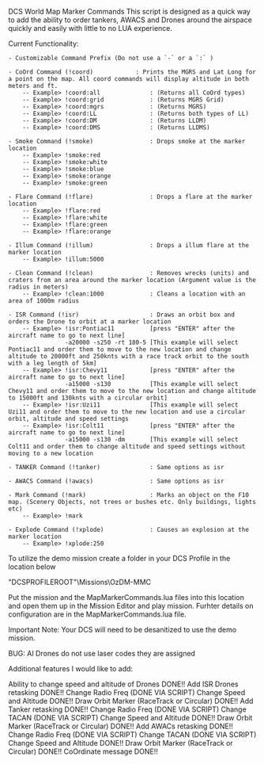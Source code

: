 DCS World Map Marker Commands This script is designed as a quick way to add the ability to order tankers, AWACS and Drones around the airspace quickly and easily with little to no LUA experience.

Current Functionality:

    - Customizable Command Prefix (Do not use a `-` or a `:` )

    - CoOrd Command (!coord)            : Prints the MGRS and Lat Long for a point on the map. All coord commands will display altitude in both meters and ft.
        -- Example> !coord:all              : (Returns all CoOrd types)
        -- Example> !coord:grid             : (Returns MGRS Grid)
        -- Example> !coord:mgrs             : (Returns MGRS)
        -- Example> !coord:LL               : (Returns both types of LL) 
        -- Example> !coord:DM               : (Returns LLDM)
        -- Example> !coord:DMS              : (Returns LLDMS)

    - Smoke Command (!smoke)                : Drops smoke at the marker location
        -- Example> !smoke:red              
        -- Example> !smoke:white
        -- Example> !smoke:blue
        -- Example> !smoke:orange
        -- Example> !smoke:green

    - Flare Command (!flare)                : Drops a flare at the marker location
        -- Example> !flare:red
        -- Example> !flare:white
        -- Example> !flare:green
        -- Example> !flare:orange
    
    - Illum Command (!illum)                : Drops a illum flare at the marker location
        -- Example> !illum:5000
    
    - Clean Command (!clean)                : Removes wrecks (units) and craters from an area around the marker location (Argument value is the radius in meters)
        -- Example> !clean:1000             : Cleans a location with an area of 1000m radius

    - ISR Command (!isr)                    : Draws an orbit box and orders the Drone to orbit at a marker location
        -- Example> !isr:Pontiac11          [press "ENTER" after the aircraft name to go to next line]
                    -a20000 -s250 -rt 180-5 [This example will select Pontiac11 and order them to move to the new location and change altitude to 20000ft and 250knts with a race track orbit to the south with a leg length of 5km]
        -- Example> !isr:Chevy11            [press "ENTER" after the aircraft name to go to next line]
                    -a15000 -s130           [This example will select Chevy11 and order them to move to the new location and change altitude to 15000ft and 130knts with a circular orbit]
        -- Example> !isr:Uzi11              [This example will select Uzi11 and order them to move to the new location and use a circular orbit, altitude and speed settings
        -- Example> !isr:Colt11             [press "ENTER" after the aircraft name to go to next line]
                    -a15000 -s130 -dm       [This example will select Colt11 and order them to change altitude and speed settings without moving to a new location

    - TANKER Command (!tanker)              : Same options as isr

    - AWACS Command (!awacs)                : Same options as isr

    - Mark Command (!mark)                  : Marks an object on the F10 map. (Scenery Objects, not trees or bushes etc. Only buildings, lights etc)
        -- Example> !mark                   
        
    - Explode Command (!xplode)             : Causes an explosion at the marker location
        -- Example> !xplode:250
To utilize the demo mission create a folder in your DCS Profile in the location below

"DCSPROFILEROOT"\Missions\OzDM-MMC

Put the mission and the MapMarkerCommands.lua files into this location and open them up in the Mission Editor and play mission. Furhter details on configuration are in the MapMarkerCommands.lua file.

Important Note: Your DCS will need to be desanitized to use the demo mission.

BUG: AI Drones do not use laser codes they are assigned

Additional features I would like to add:

Ability to change speed and altitude of Drones DONE!!
Add ISR Drones retasking DONE!!
Change Radio Freq (DONE VIA SCRIPT)
Change Speed and Altitude DONE!!
Draw Orbit Marker (RaceTrack or Circular) DONE!!
Add Tanker retasking DONE!!
Change Radio Freq (DONE VIA SCRIPT)
Change TACAN (DONE VIA SCRIPT)
Change Speed and Altitude DONE!!
Draw Orbit Marker (RaceTrack or Circular) DONE!!
Add AWACs retasking DONE!!
Change Radio Freq (DONE VIA SCRIPT)
Change TACAN (DONE VIA SCRIPT)
Change Speed and Altitude DONE!!
Draw Orbit Marker (RaceTrack or Circular) DONE!!
CoOrdinate message DONE!!
